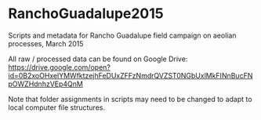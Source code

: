 # RanchoGuadalupe2015

Scripts and metadata for Rancho Guadalupe field campaign on aeolian processes, March 2015

All raw / processed data can be found on Google Drive: https://drive.google.com/open?id=0B2xoOHxelYMWfktzejhFeDUxZFFzNmdrQVZST0NGbUxlMkFINnBucFNpOWZHdnhzVEp4QnM

Note that folder assignments in scripts may need to be changed to adapt to local computer file structures.
